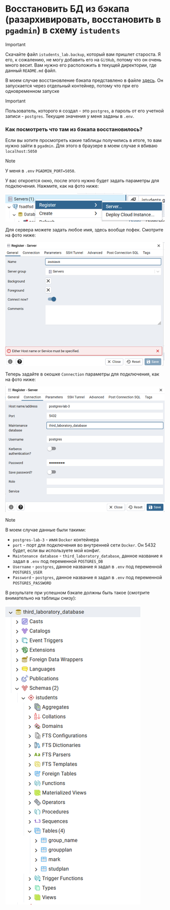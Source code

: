 # Восстановить БД из бэкапа (разархивировать, восстановить в `pgadmin`) в схему `istudents`

> [!IMPORTANT]
> Скачайте файл `istudents_lab.backup`, который вам пришлет староста. 
> Я его, к сожалению, не могу добавить его на `GitHub`, потому что он очень много весит. 
> Вам нужно его расположить в текущей директории, где данный `README.md` файл.   

В моем случае восстановление бэкапа представлено в файле [здесь](script.sh). 
Он запускается через отдельный контейнер, потому что при его одновременном запуске 

> [!IMPORTANT]
> Пользователь, которого я создал - это `postgres`, а пароль от его учетной записи - `postgres`. 
> Текущие значения у меня заданы в `.env`. 

### Как посмотреть что там из бэкапа восстановилось?

Если вы хотите просмотреть какие таблицы получились в итоге, то вам нужно зайти в `pgadmin`. 
Для этого в браузере в моем случае я вбиваю `localhost:5050`

> [!NOTE]
> У меня в `.env` `PGADMIN_PORT=5050`. 

У вас откроется окно, после этого нужно будет задать параметры для подключения. Нажмите, как на фото ниже: 

![register-server.png](docs/1.png)

Для сервера можете задать любое имя, здесь вообще пофек. Смотрите на фото ниже: 

![set-any-name.png](docs/2.png)

Теперь задайте в окошке `Connection` параметры для подключения, как на фото ниже: 

![auth.png](docs/3.png)

> [!NOTE]
> В моем случае данные были такими:
> - `postgres-lab-3` - имя `Docker` контейнера
> - `port` - порт для подключения во внутренней сети `Docker`. Он 5432 будет, если вы используете мой конфиг. 
> - `Maintenance database` - `third_laboratory_database`, данное название я задал в `.env` под переменной `POSTGRES_DB`
> - `Username` - `postgres`, данное название я задал в `.env` под переменной `POSTGRES_USER`
> - `Password` - `postgres`, данное название я задал в `.env` под переменной `POSTGRES_PASSWORD`

В результате при успешном бэкапе должны быть такое (смотрите внимательно на таблицы снизу):

![tables.png](docs/4.png)

